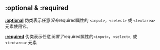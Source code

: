 #

## :optional & :required

**[:optional](https://developer.mozilla.org/zh-CN/docs/Web/CSS/:optional)** 伪类表示任意*没有*required属性的 `<input>`，`<select>` 或 `<textarea>` 元素使用它。  

**[:required](https://developer.mozilla.org/zh-CN/docs/Web/CSS/:required)** 伪类表示任意*设置了*required属性的`<input>`，`<select>`, 或 `<textarea>` 元素
